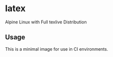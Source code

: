 # latex
Alpine Linux with Full texlive Distribution

## Usage
This is a minimal image for use in CI environments.
